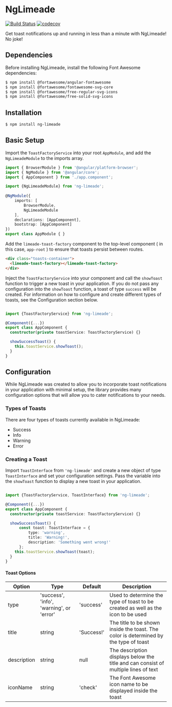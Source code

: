 # NgLimeade

[![Build Status](https://travis-ci.org/braydoncoyer/ng-limeade.svg?branch=master)](https://travis-ci.org/braydoncoyer/ng-limeade) [![codecov](https://codecov.io/gh/braydoncoyer/ng-limeade/branch/master/graph/badge.svg)](https://codecov.io/gh/braydoncoyer/ng-limeade)

Get toast notifications up and running in less than a minute with NgLimeade! No joke!

## Dependencies
Before installing NgLimeade, install the following Font Awesome dependencies:

```bash
$ npm install @fortawesome/angular-fontawesome
$ npm install @fortawesome/fontawesome-svg-core
$ npm install @fortawesome/free-regular-svg-icons
$ npm install @fortawesome/free-solid-svg-icons
```

## Installation

```bash
$ npm install ng-limeade
```

## Basic Setup

Import the `ToastFactoryService` into your root `AppModule`, and add the `NgLimeadeModule` to the imports array.

```typescript
import { BrowserModule } from '@angular/platform-browser';
import { NgModule } from '@angular/core';
import { AppComponent } from './app.component';

import {NgLimeadeModule} from 'ng-limeade';
 
@NgModule({
    imports: [
        BrowserModule,
        NgLimeadeModule
    ],
    declarations: [AppComponent],
    bootstrap: [AppComponent]
})
export class AppModule { }
```

Add the `limeade-toast-factory` component to the top-level component ( in this case, `app-root` ) to ensure that toasts persist between routes.

```html
<div class="toasts-container">
  <limeade-toast-factory></limeade-toast-factory>
</div>
```

Inject the `ToastFactoryService` into your component and call the `showToast` function to trigger a new toast in your application.
If you do not pass any configuration into the `showToast` function, a toast of type `success` will be created. For information on how to configure and create different types of toasts, see the Configuration section below.

```typescript

import {ToastFactoryService} from 'ng-limeade';

@Component({...})
export class AppComponent {
  constructor(private toastService: ToastFactoryService) {}

  showSuccessToast() {
    this.toastService.showToast();
  }
}
```

## Configuration
While NgLimeade was created to allow you to incorporate toast notifications in your application with minimal setup, the library provides many configuration options that will allow you to cater notifications to your needs.
### Types of Toasts  
There are four types of toasts currently available in NgLimeade:
* Success
* Info
* Warning
* Error


### Creating a Toast
Import `ToastInterface` from `'ng-limeade'` and create a new object of type `ToastInterface` and set your configuration settings.
Pass the variable into the `showToast` function to display a new toast in your application.

```typescript

import {ToastFactoryService, ToastInterface} from 'ng-limeade';

@Component({...})
export class AppComponent {
  constructor(private toastService: ToastFactoryService) {}

  showSuccessToast() {
      const toast: ToastInterface = {
          type: 'warning',
          title: 'Warning!',
          description: 'Something went wrong!'
      };
    this.toastService.showToast(toast);
  }
}
```

#### Toast Options
| Option            | Type                           | Default           | Description                                                                                                                                    |
| ----------------- | ------------------------------ | ----------------- | ----------------------------------------------------------------------------------------------------------------------------------------------- |
| type              | 'success', 'info', 'warning', or 'error'                       | 'success'             | Used to determine the type of toast to be created as well as the icon to be used                                                                                                            |
| title       | string                        | 'Success!'             | The title to be shown inside the toast. The color is determined by the type of toast                                                                                                                             
| description           | string                         | null              | The description displays below the title and can consist of multiple lines of text                                                                                                                 
| iconName   | string                         | 'check'              | The Font Awesome icon name to be displayed inside the toast    
